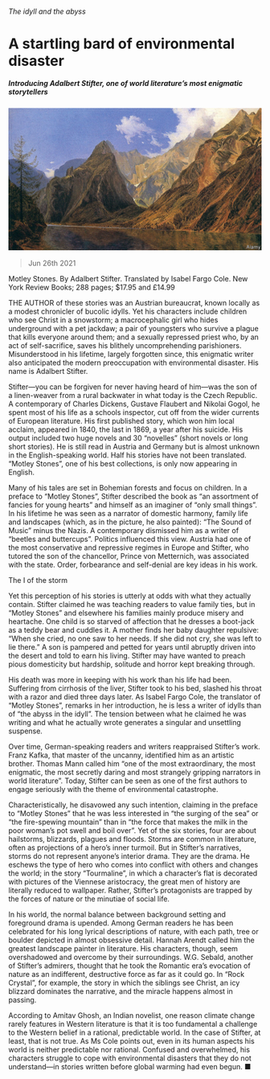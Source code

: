 ###### The idyll and the abyss

# A startling bard of environmental disaster 

##### Introducing Adalbert Stifter, one of world literature’s most enigmatic storytellers 

![image](images/20210626_BKP005_0.jpg) 

> Jun 26th 2021 

Motley Stones. By Adalbert Stifter. Translated by Isabel Fargo Cole. New York Review Books; 288 pages; $17.95 and £14.99

THE AUTHOR of these stories was an Austrian bureaucrat, known locally as a modest chronicler of bucolic idylls. Yet his characters include children who see Christ in a snowstorm; a macrocephalic girl who hides underground with a pet jackdaw; a pair of youngsters who survive a plague that kills everyone around them; and a sexually repressed priest who, by an act of self-sacrifice, saves his blithely uncomprehending parishioners. Misunderstood in his lifetime, largely forgotten since, this enigmatic writer also anticipated the modern preoccupation with environmental disaster. His name is Adalbert Stifter.


Stifter—you can be forgiven for never having heard of him—was the son of a linen-weaver from a rural backwater in what today is the Czech Republic. A contemporary of Charles Dickens, Gustave Flaubert and Nikolai Gogol, he spent most of his life as a schools inspector, cut off from the wider currents of European literature. His first published story, which won him local acclaim, appeared in 1840, the last in 1869, a year after his suicide. His output included two huge novels and 30 “novelles” (short novels or long short stories). He is still read in Austria and Germany but is almost unknown in the English-speaking world. Half his stories have not been translated. “Motley Stones”, one of his best collections, is only now appearing in English.

Many of his tales are set in Bohemian forests and focus on children. In a preface to “Motley Stones”, Stifter described the book as “an assortment of fancies for young hearts” and himself as an imaginer of “only small things”. In his lifetime he was seen as a narrator of domestic harmony, family life and landscapes (which, as in the picture, he also painted): “The Sound of Music” minus the Nazis. A contemporary dismissed him as a writer of “beetles and buttercups”. Politics influenced this view. Austria had one of the most conservative and repressive regimes in Europe and Stifter, who tutored the son of the chancellor, Prince von Metternich, was associated with the state. Order, forbearance and self-denial are key ideas in his work.

The I of the storm

Yet this perception of his stories is utterly at odds with what they actually contain. Stifter claimed he was teaching readers to value family ties, but in “Motley Stones” and elsewhere his families mainly produce misery and heartache. One child is so starved of affection that he dresses a boot-jack as a teddy bear and cuddles it. A mother finds her baby daughter repulsive: “When she cried, no one saw to her needs. If she did not cry, she was left to lie there.” A son is pampered and petted for years until abruptly driven into the desert and told to earn his living. Stifter may have wanted to preach pious domesticity but hardship, solitude and horror kept breaking through.

His death was more in keeping with his work than his life had been. Suffering from cirrhosis of the liver, Stifter took to his bed, slashed his throat with a razor and died three days later. As Isabel Fargo Cole, the translator of “Motley Stones”, remarks in her introduction, he is less a writer of idylls than of “the abyss in the idyll”. The tension between what he claimed he was writing and what he actually wrote generates a singular and unsettling suspense.

Over time, German-speaking readers and writers reappraised Stifter’s work. Franz Kafka, that master of the uncanny, identified him as an artistic brother. Thomas Mann called him “one of the most extraordinary, the most enigmatic, the most secretly daring and most strangely gripping narrators in world literature”. Today, Stifter can be seen as one of the first authors to engage seriously with the theme of environmental catastrophe.

Characteristically, he disavowed any such intention, claiming in the preface to “Motley Stones” that he was less interested in “the surging of the sea” or “the fire-spewing mountain” than in “the force that makes the milk in the poor woman’s pot swell and boil over”. Yet of the six stories, four are about hailstorms, blizzards, plagues and floods. Storms are common in literature, often as projections of a hero’s inner turmoil. But in Stifter’s narratives, storms do not represent anyone’s interior drama. They are the drama. He eschews the type of hero who comes into conflict with others and changes the world; in the story “Tourmaline”, in which a character’s flat is decorated with pictures of the Viennese aristocracy, the great men of history are literally reduced to wallpaper. Rather, Stifter’s protagonists are trapped by the forces of nature or the minutiae of social life.

In his world, the normal balance between background setting and foreground drama is upended. Among German readers he has been celebrated for his long lyrical descriptions of nature, with each path, tree or boulder depicted in almost obsessive detail. Hannah Arendt called him the greatest landscape painter in literature. His characters, though, seem overshadowed and overcome by their surroundings. W.G. Sebald, another of Stifter’s admirers, thought that he took the Romantic era’s evocation of nature as an indifferent, destructive force as far as it could go. In “Rock Crystal”, for example, the story in which the siblings see Christ, an icy blizzard dominates the narrative, and the miracle happens almost in passing.

According to Amitav Ghosh, an Indian novelist, one reason climate change rarely features in Western literature is that it is too fundamental a challenge to the Western belief in a rational, predictable world. In the case of Stifter, at least, that is not true. As Ms Cole points out, even in its human aspects his world is neither predictable nor rational. Confused and overwhelmed, his characters struggle to cope with environmental disasters that they do not understand—in stories written before global warming had even begun. ■

